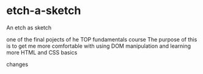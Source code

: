 # etch-a-sketch
An etch as sketch

one of the final pojects of he TOP fundamentals course 
The purpose of this is to get me more comfortable with using DOM manipulation and learning more HTML and CSS basics

changes